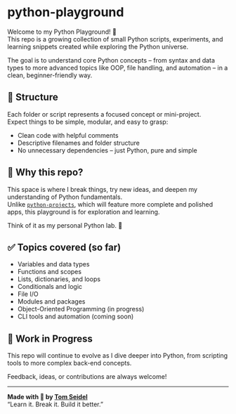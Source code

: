 # python-playground

Welcome to my Python Playground! 🐍  
This repo is a growing collection of small Python scripts, experiments, and learning snippets created while exploring the Python universe.

The goal is to understand core Python concepts – from syntax and data types to more advanced topics like OOP, file handling, and automation – in a clean, beginner-friendly way.

## 📁 Structure

Each folder or script represents a focused concept or mini-project.  
Expect things to be simple, modular, and easy to grasp:

- Clean code with helpful comments
- Descriptive filenames and folder structure
- No unnecessary dependencies – just Python, pure and simple

## 🎯 Why this repo?

This space is where I break things, try new ideas, and deepen my understanding of Python fundamentals.  
Unlike [`python-projects`](https://github.com/tom-seidel/python-projects), which will feature more complete and polished apps, this playground is for exploration and learning.

Think of it as my personal Python lab. 🧪

## ✅ Topics covered (so far)

- Variables and data types
- Functions and scopes
- Lists, dictionaries, and loops
- Conditionals and logic
- File I/O
- Modules and packages
- Object-Oriented Programming (in progress)
- CLI tools and automation (coming soon)

## 🚧 Work in Progress

This repo will continue to evolve as I dive deeper into Python, from scripting tools to more complex back-end concepts.

Feedback, ideas, or contributions are always welcome!

---

**Made with 🐍 by [Tom Seidel](https://github.com/tom-seidel)**  
“Learn it. Break it. Build it better.”
